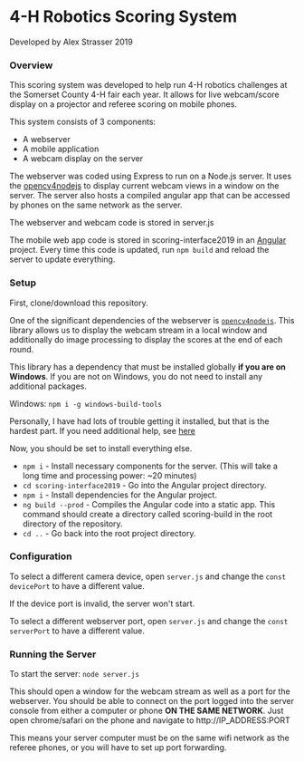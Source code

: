 # 4-H Robotics Scoring System

Developed by Alex Strasser 2019

### Overview

This scoring system was developed to help run 4-H robotics challenges at the Somerset County 4-H fair each year. It allows for live webcam/score display on a projector and referee scoring on mobile phones.

This system consists of 3 components:
- A webserver
- A mobile application
- A webcam display on the server

The webserver was coded using Express to run on a Node.js server. It uses the [opencv4nodejs](https://github.com/justadudewhohacks/opencv4nodejs) to display current webcam views in a window on the server. The server also hosts a compiled angular app that can be accessed by phones on the same network as the server.

The webserver and webcam code is stored in server.js

The mobile web app code is stored in scoring-interface2019 in an [Angular](https://angular.io/) project. Every time this code is updated, run `npm build` and reload the server to update everything.

### Setup

First, clone/download this repository.

One of the significant dependencies of the webserver is [`opencv4nodejs`](https://github.com/justadudewhohacks/opencv4nodejs). This library allows us to display the webcam stream in a local window and additionally do image processing to display the scores at the end of each round.

This library has a dependency that must be installed globally **if you are on Windows**. If you are not on Windows, you do not need to install any additional packages.

Windows: `npm i -g windows-build-tools`

Personally, I have had lots of trouble getting it installed, but that is the hardest part. If you need additional help, see [here](https://github.com/felixrieseberg/windows-build-tools#readme)

Now, you should be set to install everything else.
- `npm i` - Install necessary components for the server. (This will take a long time and processing power: ~20 minutes)
- `cd scoring-interface2019` - Go into the Angular project directory.
- `npm i` - Install dependencies for the Angular project.
- `ng build --prod` - Compiles the Angular code into a static app. This command should create a directory called scoring-build in the root directory of the repository.
- `cd ..` - Go back into the root project directory.

### Configuration

To select a different camera device, open `server.js` and change the `const devicePort` to have a different value.

If the device port is invalid, the server won't start.

To select a different webserver port, open `server.js` and change the `const serverPort` to have a different value.

### Running the Server

To start the server: `node server.js`

This should open a window for the webcam stream as well as a port for the webserver. You should be able to connect on the port logged into the server console from either a computer or phone **ON THE SAME NETWORK**. Just open chrome/safari on the phone and navigate to http://IP_ADDRESS:PORT

This means your server computer must be on the same wifi network as the referee phones, or you will have to set up port forwarding.
